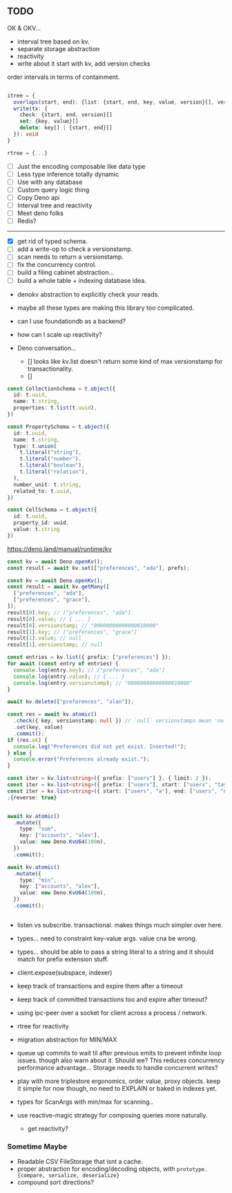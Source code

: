 ## TODO

OK & OKV...
- interval tree based on kv.
- separate storage abstraction
- reactivity
- write about it
  start with kv, add version checks


order intervals in terms of containment.




```ts

itree = {
  overlaps(start, end): {list: {start, end, key, value, version}[], version},
  write(tx: {
    check: {start, end, version}[]
    set: {key, value}[]
    delete: key[] | {start, end}[]
  }): void
}

rtree = {...}


```



- [ ]  Just the encoding composable  like data type
- [ ]  Less type inference  totally dynamic
- [ ]  Use with any database
- [ ]  Custom query logic thing
- [ ]  Copy Deno api
- [ ]  Interval tree and reactivity
- [ ]  Meet deno folks
- [ ]  Redis?

---

- [x] get rid of typed schema.
- [ ] add a write-op to check a versionstamp.
- [ ] scan needs to return a versionstamp.
- [ ] fix the concurrency control.
- [ ] build a filing cabinet abstraction...
- [ ] build a whole table + indexing database idea.

- denokv abstraction to explicitly check your reads.
- maybe all these types are making this library too complicated.
- can I use foundationdb as a backend?
- how can I scale up reactivity?


- Deno conversation...
  - [] looks like kv.list doesn't return some kind of max versionstamp for transactionality.
  - []



```ts
const CollectionSchema = t.object({
  id: t.uuid,
  name: t.string,
  properties: t.list(t.uuid),
})

const PropertySchema = t.object({
  id: t.uuid,
  name: t.string,
  type: t.union(
    t.literal("string"),
    t.literal("number"),
    t.literal("boolean"),
    t.literal("relation"),
  ),
  number_unit: t.string,
  related_to: t.uuid,
})

const CellSchema = t.object({
  id: t.uuid,
  property_id: uuid,
  value: t.string
})
```


https://deno.land/manual/runtime/kv
```ts
const kv = await Deno.openKv();
const result = await kv.set(["preferences", "ada"], prefs);

const kv = await Deno.openKv();
const result = await kv.getMany([
  ["preferences", "ada"],
  ["preferences", "grace"],
]);
result[0].key; // ["preferences", "ada"]
result[0].value; // { ... }
result[0].versionstamp; // "00000000000000010000"
result[1].key; // ["preferences", "grace"]
result[1].value; // null
result[1].versionstamp; // null

const entries = kv.list({ prefix: ["preferences"] });
for await (const entry of entries) {
  console.log(entry.key); // ["preferences", "ada"]
  console.log(entry.value); // { ... }
  console.log(entry.versionstamp); // "00000000000000010000"
}

await kv.delete(["preferences", "alan"]);

const res = await kv.atomic()
  .check({ key, versionstamp: null }) // `null` versionstamps mean 'no value'
  .set(key, value)
  .commit();
if (res.ok) {
  console.log("Preferences did not yet exist. Inserted!");
} else {
  console.error("Preferences already exist.");
}

const iter = kv.list<string>({ prefix: ["users"] }, { limit: 2 });
const iter = kv.list<string>({ prefix: ["users"], start: ["users", "taylor"] });
const iter = kv.list<string>({ start: ["users", "a"], end: ["users", "n"] });
;{reverse: true}


await kv.atomic()
  .mutate({
    type: "sum",
    key: ["accounts", "alex"],
    value: new Deno.KvU64(100n),
  })
  .commit();

await kv.atomic()
  .mutate({
    type: "min",
    key: ["accounts", "alex"],
    value: new Deno.KvU64(100n),
  })
  .commit();



```






- listen vs subscribe. transactional. makes things much simpler over here.


- types... need to constraint key-value args. value cna be wrong.
- types... should be able to pass a string literal to a string and it should match for prefix extension stuff.


- client.expose(subspace, indexer)

- keep track of transactions and expire them after a timeout
- keep track of committed transactions too and expire after timeout?

- using ipc-peer over a socket for client across a process / network.

- rtree for reactivity
- migration abstraction for MIN/MAX

- queue up commits to wait til after previous emits to prevent infinite loop issues. though also warn about it.
	Should we? This reduces concurrency performance advantage... Storage needs to handle concurrent writes?



- play with more triplestore ergonomics, order value, proxy objects.
	keep it simple for now though, no need to EXPLAIN or baked in indexes yet.

- types for ScanArgs with min/max for scanning..

- use reactive-magic strategy for composing queries more naturally.
	- get reactivity?

### Sometime Maybe
- Readable CSV FileStorage that isnt a cache.
- proper abstraction for encoding/decoding objects, with `prototype.{compare, serialize, deserialize}`
- compound sort directions?

